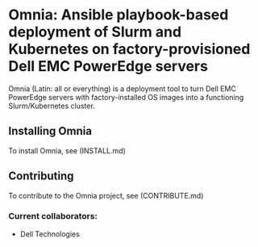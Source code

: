 # Omnia: Ansible playbook-based deployment of Slurm and Kubernetes on factory-provisioned Dell EMC PowerEdge servers

Omnia (Latin: all or everything) is a deployment tool to turn Dell EMC PowerEdge servers with factory-installed OS images into a functioning Slurm/Kubernetes cluster.

## Installing Omnia
To install Omnia, see (INSTALL.md)

## Contributing
To contribute to the Omnia project, see (CONTRIBUTE.md)

### Current collaborators:
* Dell Technologies
